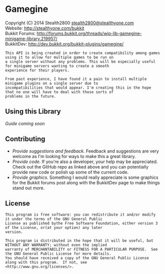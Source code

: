 Gamegine
===
Copyright (C) 2014 Stealth2800 <stealth2800@stealthyone.com> <br />
Website: <http://stealthyone.com/bukkit> <br />
Bukkit Forums: <http://forums.bukkit.org/threads/wip-lib-gamegine-minigame-library.219957/> <br />
BukkitDev: <http://dev.bukkit.org/bukkit-plugins/gamegine/> <br />

    This API is being created in order to create compatibility among games using it to allow for multiple games to be run on
    a single server without any problems. This will be especially useful for minigame servers wanting to create a smooth
    experience for their players.

    From past experience, I have found it a pain to install multiple minigame plugins on a single server due to
    incompatibilities that would appear. I'm creating this in the hope that no one will have to deal with those sorts of
    problems in the future.

## Using this Library

_Guide coming soon_

## Contributing

- _Provide suggestions and feedback._ Feedback and suggestions are very welcome as I'm looking for ways to make this a
  great library.
- _Provide code._ If you're also a developer, your help may be appreciated. Check out the GitHub repo as linked above
  and you can potentially provide new code or polish up some of the current code.
- _Provide graphics._ Something I would really appreciate is some graphics for the Bukkit forums post along with the
  BukkitDev page to make things stand out more.

## License
    This program is free software: you can redistribute it and/or modify it under the terms of the GNU General Public
    License as published bythe Free Software Foundation, either version 3 of the License, or(at your option) any later
    version.

    This program is distributed in the hope that it will be useful, but WITHOUT ANY WARRANTY; without even the implied
    warranty of MERCHANTABILITY or FITNESS FOR A PARTICULAR PURPOSE.  See the GNU General Public License for more details.
    You should have received a copy of the GNU General Public License along with this program.  If not, see
    <http://www.gnu.org/licenses/>.